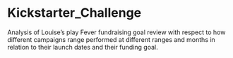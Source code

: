 # Kickstarter_Challenge
Analysis of Louise’s play Fever fundraising goal review with respect to how different campaigns range performed at different ranges and months in relation to their launch dates and their funding goal.
